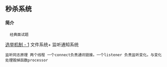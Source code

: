 ## 秒杀系统
#### 简介
      经典面试题
     
    
 [选举机制 - 1](https://blog.csdn.net/wyqwilliam/article/details/83537139)
    文件系统+ 监听通知系统
    
    监听同志原理 两个线程 一个connect负责通讯链接。一个listener 负责监听变化。与变化处理毁掉函数processor
